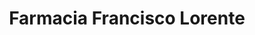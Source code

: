 ---
title: "Farmacia Francisco Lorente"
url: /raiguero-de-bonanza-orihuela/farmacia-francisco-lorente/
shop: Drogerie
---